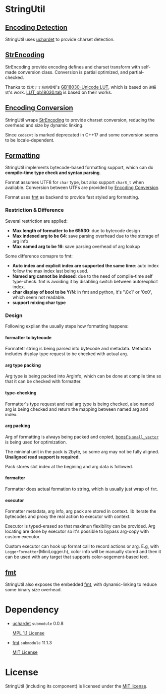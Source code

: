 # StringUtil

## [Encoding Detection](StringDetect.h)

StringUtil uses [uchardet](../3rdParty/uchardet) to provide charset detection.

## [StrEncoding](StrEncoding.hpp)

StrEncoding provide encoding defines and charset transform with self-made conversion class. Conversion is partial optimized, and partial-checked.

Thanks to `伐木丁丁鸟鸣嘤嘤`'s [GB18030-Unicode LUT](http://www.fmddlmyy.cn/text30.html), which is based on `谢振斌`'s work. [LUT_gb18030.tab](LUT_gb18030.tab) is based on their works.

## [Encoding Conversion](StringConvert.h)

StringUtil wraps [StrEncoding](StrEncoding.hpp) to provide charset conversion, reducing the overhead and size by dynamic linking.

Since `codecvt` is marked deprecated in C++17 and some conversion seems to be locale-dependent.

## [Formatting](Format.h)

StringUtil implements bytecode-based formatting support, which can do **compile-time type check and syntax parsing**.

Format assumes UTF8 for `char` type, but also support `char8_t` when avaliable. Conversion between UTFs are provided by [Encoding Conversion](#encoding-conversion).

Format uses [fmt](../3rdParty/fmt) as backend to provide fast styled arg formatting. 

### Restriction & Difference

Several restriction are applied:
* **Max length of formatter to be 65530**: due to bytecode design
* **Max indexed arg to be 64**: save parsing overhead due to the storage of arg info
* **Max named arg to be 16**: save parsing overhead of arg lookup

Some difference comapre to fmt:
* **Auto index and explicit index are supported the same time**: auto index follow the max index last being used.
* **Named arg cannot be indexed**: due to the need of compile-time self type-check. fmt is avoiding it by disabling switch between auto/explicit index.
* **char display of bool to be Y/N**: in fmt and python, it's '\0x1' or '0x0', which seem not readable.
* **support mixing char type**


### Design

Following explian the usually steps how formatting happens:
#### formatter to bytecode
Formatetr string is being parsed into bytecode and metadata. Metadata includes display type request to be checked with actual arg.

#### arg type packing
Arg type is being packed into ArgInfo, which can be done at compile time so that it can be checked with formatter.

#### type-checking
Formatter's type request and real arg type is being checked, also named arg is being checked and return the mapping between named arg and index.

#### arg packing
Arg of formatting is always being packed and copied, [boost's `small_vector`](https://www.boost.org/doc/libs/1_80_0/doc/html/boost/container/small_vector.html) is being used for optimization.

The minimal unit in the pack is 2byte, so some arg may not be fully aligned. **Unaligned read support is required**.

Pack stores slot index at the begining and arg data is followed.

#### formatter
Formatter does actual formation to string, which is usually just wrap of `fmt`.

#### executor
Formatter metadata, arg info, arg pack are stored in context. lib iterate the bytecodes and proxy the real action to executor with context.

Executor is typed-erased so that maximun flexibility can be provided. Arg locating are done by executor so it's possible to bypass arg-copy with custom executor.

Custom executor can hook up format call to record actions or arg. E.g, with `LoggerFormatter`(MiniLogger.h), color info will be manually stored and then it can be used with any target that supports color-segement-based text.

## [fmt](StringFormt.h)

StringUtil also exposes the embedded [fmt](../3rdParty/fmt), with dynamic-linking to reduce some binary size overhead. 

# Dependency

* [uchardet](https://www.freedesktop.org/wiki/Software/uchardet/) `submodule` 0.0.8

  [MPL 1.1 License](./3rdParty/uchardet/COPYING)

* [fmt](http://fmtlib.net) `submodule` 11.1.3

  [MIT License](./3rdParty/fmt/LICENSE.rst)

# License

StringUtil (including its component) is licensed under the [MIT license](../License.txt).
